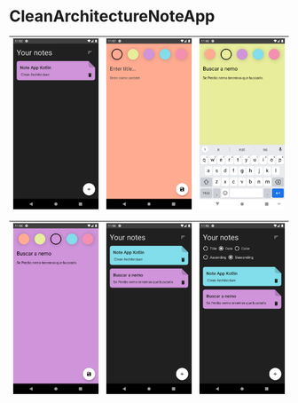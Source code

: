 # CleanArchitectureNoteApp

![Xamarin ScreenShots](docs/1.png) | ![Xamarin ScreenShots](docs/3.png) | ![Xamarin ScreenShots](docs/4.png)
-----------------------------------|------------------------------------|-----------------------------------

![Xamarin ScreenShots](docs/5.png) | ![Xamarin ScreenShots](docs/6.png) | ![Xamarin ScreenShots](docs/7.png)
-----------------------------------|------------------------------------|-----------------------------------